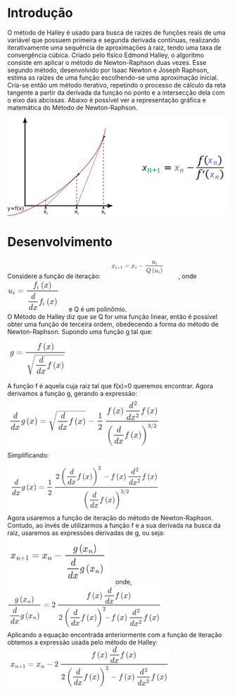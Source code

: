 # Introdução

O método de Halley é usado para busca de raizes de funções reais de uma variável que possuem primeira e segunda derivada contínuas, realizando iterativamente uma sequência de aproximações à raiz, tendo uma taxa de convergência cúbica. Criado pelo fisíco Edmond Halley, o algoritmo consiste em aplicar o método de Newton-Raphson duas vezes. Esse segundo método, desenvolvido por Isaac Newton e Joseph Raphson, estima as raízes de uma função escolhendo-se uma aproximação inicial. Cria-se então um método iterativo, repetindo o processo de cálculo da reta tangente a partir da derivada da função no ponto e a intersecção dela com o eixo das abcissas. Abaixo é possível ver a representação gráfica e matemática do Método de Newton-Raphson.

   ![newton_graph_math](../newton/newton_graph_math.png)  

# Desenvolvimento

Considere a função de iteração:&nbsp;&nbsp;&nbsp;&nbsp; ![halley1](../halley/halley1_.png)&nbsp;&nbsp;&nbsp;&nbsp;&nbsp;&nbsp;&nbsp;, onde &nbsp;&nbsp;&nbsp;&nbsp;&nbsp; ![halley2](../halley/halley2_.png)&nbsp;&nbsp;&nbsp;&nbsp; e Q é um polinômio.  
O Método de Halley diz que se Q for uma função linear, então é possível obter uma função de terceira ordem, obedecendo a forma do método de Newton-Raphson. Supondo uma função g tal que:  
![halley4](../halley/halley4__.png)  
A função f é aquela cuja raiz tal que f(x)=0 queremos encontrar. Agora derivamos a função g, gerando a expressão:  
![halley5](../halley/halley5_.png)  
Simplificando:  
![halley6](../halley/halley6_.png)  
Agora usaremos a função de iteração do método de Newton-Raphson. Contudo, ao invés de utilizarmos a função f e a sua derivada na busca da raiz, usaremos as expressões derivadas de g, ou seja:  
![halley7](../halley/halley7_.png)&nbsp;&nbsp;&nbsp;&nbsp;onde,&nbsp;&nbsp;&nbsp;&nbsp;![halley9](../halley/halley9_.png)  
Aplicando a equação encontrada anteriormente com a função de iteração obtemos a expressão usada pelo método de Halley:  
![halley10](../halley/halley10_.png)